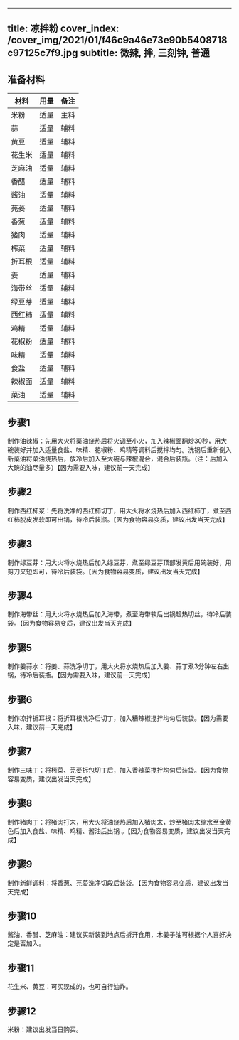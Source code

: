 
---
title: 凉拌粉
cover_index: /cover_img/2021/01/f46c9a46e73e90b5408718c97125c7f9.jpg
subtitle: 微辣, 拌, 三刻钟, 普通
---

## 准备材料

| 材料     | 用量 | 备注|
| ------- | ----- | --- |
| 米粉 | 适量| 主料 |
| 蒜 | 适量| 辅料 |
| 黄豆 | 适量| 辅料 |
| 花生米 | 适量| 辅料 |
| 芝麻油 | 适量| 辅料 |
| 香醋 | 适量| 辅料 |
| 酱油 | 适量| 辅料 |
| 芫荽 | 适量| 辅料 |
| 香葱 | 适量| 辅料 |
| 猪肉 | 适量| 辅料 |
| 榨菜 | 适量| 辅料 |
| 折耳根 | 适量| 辅料 |
| 姜 | 适量| 辅料 |
| 海带丝 | 适量| 辅料 |
| 绿豆芽 | 适量| 辅料 |
| 西红柿 | 适量| 辅料 |
| 鸡精 | 适量| 辅料 |
| 花椒粉 | 适量| 辅料 |
| 味精 | 适量| 辅料 |
| 食盐 | 适量| 辅料 |
| 辣椒面 | 适量| 辅料 |
| 菜油 | 适量| 辅料 |

## 步骤1

制作油辣椒：先用大火将菜油烧热后将火调至小火，加入辣椒面翻炒30秒，用大碗装好并加入适量食盐、味精、花椒粉、鸡精等调料后搅拌均匀。洗锅后重新倒入新菜油将菜油烧热后，放冷后加入至大碗与辣椒混合，混合后装瓶。（注：后加入大碗的油尽量多）【因为需要入味，建议前一天完成】

## 步骤2

制作西红柿浆：先将洗净的西红柿切丁，用大火将水烧热后加入西红柿丁，煮至西红柿脱皮发软即可出锅，待冷后装瓶。【因为食物容易变质，建议出发当天完成】

## 步骤3

制作绿豆芽：用大火将水烧热后加入绿豆芽，煮至绿豆芽顶部发黄后用碗装好，用剪刀夹短即可，待冷后装袋。【因为食物容易变质，建议出发当天完成】

## 步骤4

制作海带丝：用大火将水烧热后加入海带，煮至海带软后出锅趁热切丝，待冷后装袋。【因为食物容易变质，建议出发当天完成】

## 步骤5

制作姜蒜水：将姜、蒜洗净切丁，用大火将水烧热后加入姜、蒜丁煮3分钟左右出锅，待冷后装瓶。【因为需要入味，建议前一天完成】

## 步骤6

制作凉拌折耳根：将折耳根洗净后切丁，加入糟辣椒搅拌均匀后装袋。【因为需要入味，建议前一天完成】

## 步骤7

制作三味丁：将榨菜、芫荽拆包切丁后，加入香辣菜搅拌均匀后装袋。【因为食物容易变质，建议出发当天完成】

## 步骤8

制作猪肉丁：将猪肉打末，用大火将油烧热后加入猪肉末，炒至猪肉末缩水至金黄色后加入食盐、味精、鸡精、酱油后出锅 。【因为食物容易变质，建议出发当天完成】

## 步骤9

制作新鲜调料：将香葱、芫荽洗净切段后装袋。【因为食物容易变质，建议出发当天完成】

## 步骤10

酱油、香醋、芝麻油：建议买新装到地点后拆开食用，木姜子油可根据个人喜好决定是否加入。

## 步骤11

花生米、黄豆：可买现成的，也可自行油炸。

## 步骤12

米粉：建议出发当日购买。

